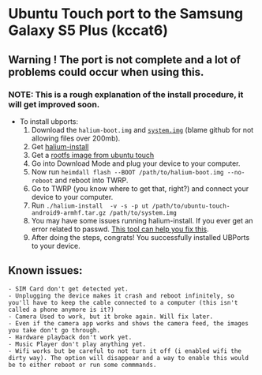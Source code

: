 # Ubuntu Touch port to the Samsung Galaxy S5 Plus (kccat6)

## Warning ! The port is not complete and a lot of problems could occur when using this.

### NOTE: This is a rough explanation of the install procedure, it will get improved soon.


- To install ubports:
  1. Download the `halium-boot.img` and [`system.img`](https://linuxcrack.zip/r/system.img) (blame github for not allowing files over 200mb).
  2. Get [halium-install](https://gitlab.com/JBBgameich/halium-install)
  3. Get a [rootfs image from ubuntu touch](https://ci.ubports.com/job/xenial-hybris-android9-rootfs-armhf/)
  4. Go into Download Mode and plug your device to your computer. 
  5. Now run `heimdall flash --BOOT /path/to/halium-boot.img --no-reboot` and reboot into TWRP.
  6. Go to TWRP (you know where to get that, right?) and connect your device to your computer.
  7. Run `./halium-install  -v -s -p ut /path/to/ubuntu-touch-android9-armhf.tar.gz /path/to/system.img`
  8. You may have some issues running halium-install. If you ever get an error related to passwd. [This tool can help you fix this](https://github.com/mikkeloscar/binfmt-manager).
  9. After doing the steps, congrats! You successfully installed UBPorts to your device.

## Known issues:
    - SIM Card don't get detected yet.
    - Unplugging the device makes it crash and reboot infinitely, so you'll have to keep the cable connected to a computer (this isn't called a phone anymore is it?)
    - Camera Used to work, but it broke again. Will fix later.
    - Even if the camera app works and shows the camera feed, the images you take don't go through.
    - Hardware playback don't work yet.
    - Music Player don't play anything yet.
    - Wifi works but be careful to not turn it off (i enabled wifi the dirty way). The option will disappear and a way to enable this would be to either reboot or run some commmands.
    
    
